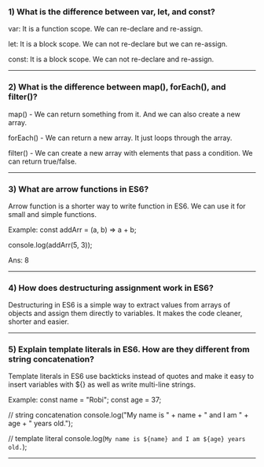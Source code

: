 ### 1) What is the difference between var, let, and const?

var: It is a function scope. We can re-declare and re-assign.

let: It is a block scope. We can not re-declare but we can re-assign.

const: It is a block scope. We can not re-declare and re-assign.

---

### 2) What is the difference between map(), forEach(), and filter()?

map() - We can return something from it. And we can also create a new array.

forEach() - We can return a new array. It just loops through the array.

filter() - We can create a new array with elements that pass a condition. We can return true/false.

---

### 3) What are arrow functions in ES6?

Arrow function is a shorter way to write function in ES6. We can use it for small and simple functions.

Example: const addArr = (a, b) => a + b;

console.log(addArr(5, 3));

Ans: 8

---

### 4) How does destructuring assignment work in ES6?

Destructuring in ES6 is a simple way to extract values from arrays of objects and assign them directly to variables. It makes the code cleaner, shorter and easier.

---

### 5) Explain template literals in ES6. How are they different from string concatenation?

Template literals in ES6 use backticks instead of quotes and make it easy to insert variables with ${} as well as write multi-line strings.

Example:
const name = "Robi";
const age = 37;

// string concatenation
console.log("My name is " + name + " and I am " + age + " years old.");

// template literal
console.log(`My name is ${name} and I am ${age} years old.`);

---
